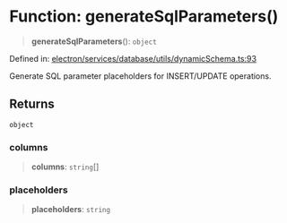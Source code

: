 # Function: generateSqlParameters()

> **generateSqlParameters**(): `object`

Defined in: [electron/services/database/utils/dynamicSchema.ts:93](https://github.com/Nick2bad4u/Uptime-Watcher/blob/dca5483e793478722cd3e6e125cafcec5fc771f0/electron/services/database/utils/dynamicSchema.ts#L93)

Generate SQL parameter placeholders for INSERT/UPDATE operations.

## Returns

`object`

### columns

> **columns**: `string`[]

### placeholders

> **placeholders**: `string`
